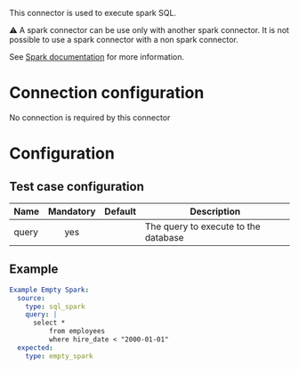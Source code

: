 This connector is used to execute spark SQL. 

:warning: A spark connector can be use only with another spark connector. It is not possible to use a spark connector with a non spark connector.

See [Spark documentation](Spark) for more information.

# Connection configuration
No connection is required by this connector

# Configuration
## Test case configuration
| Name              | Mandatory | Default                       | Description |
|-------------------|:---------:|:-----------------------------:|-------------|
| query             | yes       |                               | The query to execute to the database

## Example
``` yaml
Example Empty Spark:
  source:
    type: sql_spark
    query: |
      select * 
          from employees
          where hire_date < "2000-01-01"
  expected:
    type: empty_spark
```
